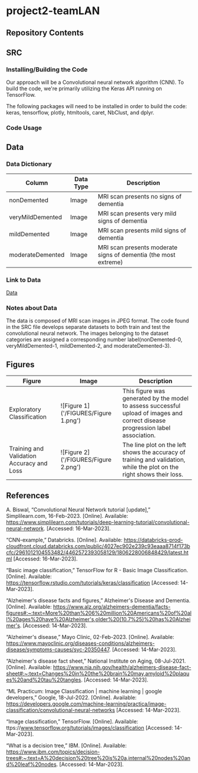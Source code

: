 # project2-teamLAN
## Repository Contents 

## SRC
### Installing/Building the Code
Our approach will be a Convolutional neural network algorithm (CNN). To build the code, we're primarily utilizing the Keras API running on TensorFlow. 

The following packages will need to be installed in order to build the code: keras, tensorflow, plotly, htmltools, caret, NbClust, and dplyr.

### Code Usage


## Data
### Data Dictionary
| Column | Data Type | Description |
| --- | --- | --- |
| nonDemented | Image | MRI scan presents no signs of dementia |
| veryMildDemented | Image | MRI scan presents very mild signs of dementia |
| mildDemented | Image | MRI scan presents mild signs of dementia |
| moderateDemented | Image | MRI scan presents moderate signs of dementia (the most extreme) |

### Link to Data
[Data](https://www.kaggle.com/datasets/shahidzikria/alz-dataset) 

### Notes about Data
The data is composed of MRI scan images in JPEG format. The code found in the SRC file develops separate datasets to both train and test the convolutional neural network. The images belonging to the dataset categories are assigned a corresponding number label(nonDemented-0, veryMildDemented-1, mildDemented-2, and moderateDemented-3). 

## Figures 

| Figure | Image | Description |
| --- | --- | --- |
| Exploratory Classification | ![Figure 1]('/FIGURES/Figure 1.png') | This figure was generated by the model to assess successful upload of images and correct disease progression label association. |
| Training and Validation Accuracy and Loss | ![Figure 2]('/FIGURES/Figure 2.png') | The line plot on the left shows the accuracy of training and validation, while the plot on the right shows their loss. |

## References
A. Biswal, “Convolutional Neural Network tutorial [update],” Simplilearn.com, 16-Feb-2023. [Online]. Available: https://www.simplilearn.com/tutorials/deep-learning-tutorial/convolutional-neural-network. [Accessed: 16-Mar-2023]. 

“CNN-example,” Databricks. [Online]. Available: https://databricks-prod-cloudfront.cloud.databricks.com/public/4027ec902e239c93eaaa8714f173bcfc/2961012104553482/4462572393058129/1806228006848429/latest.html [Accessed: 16-Mar-2023]. 

“Basic image classification,” TensorFlow for R - Basic Image Classification. [Online]. Available: https://tensorflow.rstudio.com/tutorials/keras/classification  [Accessed: 14-Mar-2023]. 

“Alzheimer's disease facts and figures,” Alzheimer's Disease and Dementia. [Online]. Available: https://www.alz.org/alzheimers-dementia/facts-figures#:~:text=More%20than%206%20million%20Americans%20of%20all%20ages%20have%20Alzheimer's,older%20(10.7%25)%20has%20Alzheimer's. [Accessed: 14-Mar-2023].

“Alzheimer's disease,” Mayo Clinic, 02-Feb-2023. [Online]. Available: https://www.mayoclinic.org/diseases-conditions/alzheimers-disease/symptoms-causes/syc-20350447. [Accessed: 14-Mar-2023]. 

“Alzheimer's disease fact sheet,” National Institute on Aging, 08-Jul-2021. [Online]. Available: https://www.nia.nih.gov/health/alzheimers-disease-fact-sheet#:~:text=Changes%20in%20the%20brain%20may,amyloid%20plaques%20and%20tau%20tangles. [Accessed: 14-Mar-2023]. 

“ML Practicum: Image Classification  |  machine learning  |  google developers,” Google, 18-Jul-2022. [Online]. Available: https://developers.google.com/machine-learning/practica/image-classification/convolutional-neural-networks  [Accessed: 14-Mar-2023]. 

“Image classification,” TensorFlow. [Online]. Available: 
ttps://www.tensorflow.org/tutorials/images/classification  [Accessed: 14-Mar-2023]. 

“What is a decision tree,” IBM. [Online]. Available: https://www.ibm.com/topics/decision-trees#:~:text=A%20decision%20tree%20is%20a,internal%20nodes%20and%20leaf%20nodes. [Accessed: 14-Mar-2023]. 
